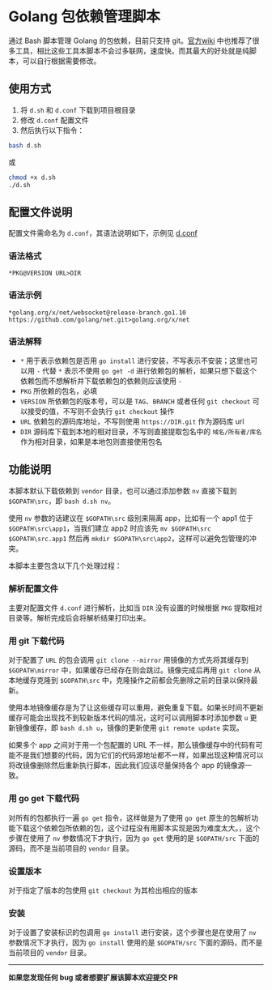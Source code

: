 # Golang 包依赖管理脚本

通过 Bash 脚本管理 Golang 的包依赖，目前只支持 git。[官方wiki](https://github.com/golang/go/wiki/PackageManagementTools) 中也推荐了很多工具，相比这些工具本脚本不会过多联网，速度快。而其最大的好处就是纯脚本，可以自行根据需要修改。

## 使用方式

1. 将 `d.sh` 和 `d.conf` 下载到项目根目录
1. 修改 `d.conf` 配置文件
1. 然后执行以下指令：

```sh
bash d.sh
```

或

```sh
chmod +x d.sh
./d.sh
```

## 配置文件说明

配置文件需命名为 `d.conf`，其语法说明如下，示例见 [d.conf](d.conf)

### 语法格式
```
*PKG@VERSION URL>DIR
```

### 语法示例
```
*golang.org/x/net/websocket@release-branch.go1.10 https://github.com/golang/net.git>golang.org/x/net
```

### 语法解释
- `*` 用于表示依赖包是否用 `go install` 进行安装，不写表示不安装；这里也可以用 `-` 代替 `*` 表示不使用 `go get -d` 进行依赖包的解析，如果只想下载这个依赖包而不想解析并下载依赖包的依赖则应该使用 `-`
- `PKG` 所依赖的包名，必填
- `VERSION` 所依赖包的版本号，可以是 `TAG`、`BRANCH` 或者任何 `git checkout` 可以接受的值，不写则不会执行 `git checkout` 操作
- `URL` 依赖包的源码库地址，不写则使用 `https://DIR.git` 作为源码库 url
- `DIR` 源码库下载到本地的相对目录，不写则直接提取包名中的 `域名/所有者/库名` 作为相对目录，如果是本地包则直接使用包名

## 功能说明

本脚本默认下载依赖到 `vendor` 目录，也可以通过添加参数 `nv` 直接下载到 `$GOPATH\src`，即 `bash d.sh nv`。

使用 `nv` 参数的话建议在 `$GOPATH\src` 级别来隔离 app，比如有一个 app1 位于 `$GOPATH\src\app1`，当我们建立 app2 时应该先 `mv $GOPATH\src $GOPATH\src.app1` 然后再 `mkdir $GOPATH\src\app2`，这样可以避免包管理的冲突。

本脚本主要包含以下几个处理过程：

### 解析配置文件

主要对配置文件 `d.conf` 进行解析，比如当 `DIR` 没有设置的时候根据 `PKG` 提取相对目录等。解析完成后会将解析结果打印出来。

### 用 git 下载代码

对于配置了 `URL` 的包会调用 `git clone --mirror` 用镜像的方式先将其缓存到 `$GOPATH\mirror` 中，如果缓存已经存在则会跳过。镜像完成后再用 `git clone` 从本地缓存克隆到 `$GOPATH\src` 中，克隆操作之前都会先删除之前的目录以保持最新。

使用本地镜像缓存是为了让这些缓存可以重用，避免重复下载。如果长时间不更新缓存可能会出现找不到较新版本代码的情况，这时可以调用脚本时添加参数 `u` 更新镜像缓存，即 `bash d.sh u`，镜像的更新使用 `git remote update` 实现。

如果多个 app 之间对于用一个包配置的 URL 不一样，那么镜像缓存中的代码有可能不是我们想要的代码，因为它们的代码源地址都不一样，如果出现这种情况可以将改镜像删除然后重新执行脚本，因此我们应该尽量保持各个 app 的镜像源一致。

### 用 go get 下载代码

对所有的包都执行一遍 `go get` 指令，这样做是为了使用 `go get` 原生的包解析功能下载这个依赖包所依赖的包，这个过程没有用脚本实现是因为难度太大。，这个步骤在使用了 `nv` 参数情况下才执行，因为 `go get` 使用的是 `$GOPATH/src` 下面的源码，而不是当前项目的 `vendor` 目录。

### 设置版本

对于指定了版本的包使用 `git checkout` 为其检出相应的版本

### 安装

对于设置了安装标识的包调用 `go install` 进行安装，这个步骤也是在使用了 `nv` 参数情况下才执行，因为 `go install` 使用的是 `$GOPATH/src` 下面的源码，而不是当前项目的 `vendor` 目录。

-------------

**如果您发现任何 bug 或者想要扩展该脚本欢迎提交 PR**

